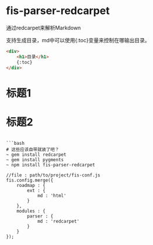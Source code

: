 fis-parser-redcarpet
====================

通过redcarpet来解析Markdown

支持生成目录，md中可以使用{:toc}变量来控制在哪输出目录。

```md
<div>
    <h1>目录</h1>
    {:toc}
</div>
```

# 标题1
# 标题2
```

```bash
# 这些应该自带就装了吧？
~ gem install redcarpet
~ gem install pygments
~ npm install fis-parser-redcarpet
```

```javascrpit
//file : path/to/project/fis-conf.js
fis.config.merge({
    roadmap : {
        ext : {
            md : 'html'
        }
    },
    modules : {
        parser : {
            md : 'redcarpet'
        }
    }
});
```